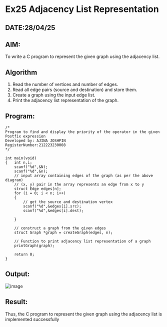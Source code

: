 # Ex25 Adjacency List Representation
## DATE:28/04/25
## AIM:
To write a C program to represent the given graph using the adjacency list.

## Algorithm
1. Read the number of vertices and number of edges. 
2. Read all edge pairs (source and destination) and store them. 
3. Create a graph using the input edge list. 
4. Print the adjacency list representation of the graph.

## Program:
```
/*
Program to find and display the priority of the operator in the given Postfix expression
Developed by: AJINA JOSHPIN
RegisterNumber:212223230008
*/

int main(void) 
{   int n,i; 
    scanf("%d",&N); 
    scanf("%d",&n); 
    // input array containing edges of the graph (as per the above diagram) 
    // (x, y) pair in the array represents an edge from x to y 
    struct Edge edges[n]; 
    for (i = 0; i < n; i++) 
    { 
        // get the source and destination vertex 
        scanf("%d",&edges[i].src); 
        scanf("%d",&edges[i].dest); 
       
    } 
    
    // construct a graph from the given edges 
    struct Graph *graph = createGraph(edges, n); 
  
    // Function to print adjacency list representation of a graph 
    printGraph(graph); 
  
    return 0; 
}
```

## Output:


![image](https://github.com/user-attachments/assets/28ed543a-2624-4d83-aca3-8cd04043113e)


## Result:
Thus, the C program to represent the given graph using the adjacency list is implemented successfully
